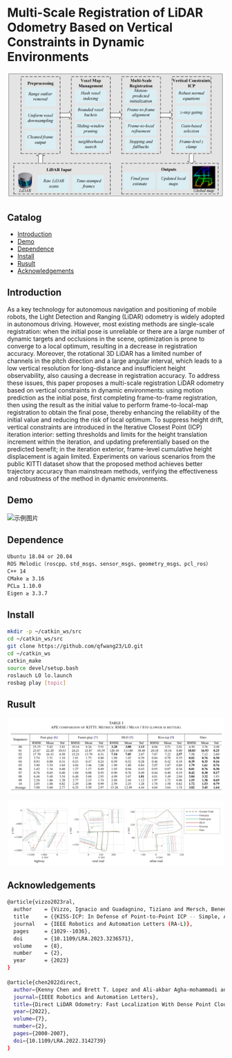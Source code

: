 # Multi-Scale Registration of LiDAR Odometry Based on Vertical Constraints in Dynamic Environments

![](https://github.com/qfwang23/LO/blob/29e1d1d914cf2181cd0836f47ab8939cfbd14d3e/LO_png/main.png)
## Catalog
- [Introduction](#Introduction)
- [Demo](#Demo)
- [Dependence](#Dependence)
- [Install](#Install)
- [Rusult](#Rusult)
- [Acknowledgements ](#Acknowledgements)
 
## Introduction
 
As a key technology for autonomous navigation and positioning of mobile robots, the Light Detection and Ranging (LiDAR) odometry is widely adopted in autonomous driving. However, most existing methods are single-scale registration: when the initial pose is unreliable or there are a large number of dynamic targets and occlusions in the scene, optimization is prone to converge to a local optimum, resulting in a decrease in registration accuracy. Moreover, the rotational 3D LiDAR has a limited number of channels in the pitch direction and a large angular interval, which leads to a low vertical resolution for long-distance and insufficient height observability, also causing a decrease in registration accuracy. To address these issues, this paper proposes a multi-scale registration LiDAR odometry based on vertical constraints in dynamic environments: using motion prediction as the initial pose, first completing frame-to-frame registration, then using the result as the initial value to perform frame-to-local-map registration to obtain the final pose, thereby enhancing the reliability of the initial value and reducing the risk of local optimum. To suppress height drift, vertical constraints are introduced in the Iterative Closest Point (ICP) iteration interior: setting thresholds and limits for the height translation increment within the iteration, and updating preferentially based on the predicted benefit; in the iteration exterior, frame-level cumulative height displacement is again limited. Experiments on various scenarios from the public KITTI dataset show that the proposed method achieves better trajectory accuracy than mainstream methods, verifying the effectiveness and robustness of the method in dynamic environments.

## Demo
![示例图片](https://github.com/qfwang23/ALO/blob/6aa048cc49058d78d20e694bbfcd3c419e20cf9a/demo.gif)

## Dependence
```bash
Ubuntu 18.04 or 20.04
ROS Melodic（roscpp、std_msgs、sensor_msgs、geometry_msgs、pcl_ros）
C++ 14
CMake ≥ 3.16
PCL≥ 1.10.0
Eigen ≥ 3.3.7
```

## Install
 
```bash
mkdir -p ~/catkin_ws/src
cd ~/catkin_ws/src
git clone https://github.com/qfwang23/LO.git
cd ~/catkin_ws
catkin_make
source devel/setup.bash
roslauch LO lo.launch
rosbag play [topic]
```

## Rusult

![示例图片](https://github.com/qfwang23/LO/blob/3eaeaeebb11cf3b1210e6e47297447f7a408c7fe/LO_png/tab1.png)

![示例图片](https://github.com/qfwang23/LO/blob/3eaeaeebb11cf3b1210e6e47297447f7a408c7fe/LO_png/traij.png)

## Acknowledgements
```bash
@article{vizzo2023ral,
  author    = {Vizzo, Ignacio and Guadagnino, Tiziano and Mersch, Benedikt and Wiesmann, Louis and Behley, Jens and Stachniss, Cyrill},
  title     = {{KISS-ICP: In Defense of Point-to-Point ICP -- Simple, Accurate, and Robust Registration If Done the Right Way}},
  journal   = {IEEE Robotics and Automation Letters (RA-L)},
  pages     = {1029--1036},
  doi       = {10.1109/LRA.2023.3236571},
  volume    = {8},
  number    = {2},
  year      = {2023}
}

@article{chen2022direct,
  author={Kenny Chen and Brett T. Lopez and Ali-akbar Agha-mohammadi and Ankur Mehta},
  journal={IEEE Robotics and Automation Letters}, 
  title={Direct LiDAR Odometry: Fast Localization With Dense Point Clouds}, 
  year={2022},
  volume={7},
  number={2},
  pages={2000-2007},
  doi={10.1109/LRA.2022.3142739}
}
```

